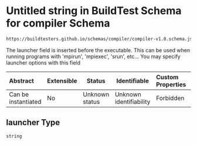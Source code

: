 # Untitled string in BuildTest Schema for compiler Schema

```txt
https://buildtesters.github.io/schemas/compiler/compiler-v1.0.schema.json#/properties/run/properties/launcher
```

The launcher field is inserted before the executable. This can be used when running programs with 'mpirun', 'mpiexec', 'srun', etc... You may specify launcher options with this field


| Abstract            | Extensible | Status         | Identifiable            | Custom Properties | Additional Properties | Access Restrictions | Defined In                                                                                |
| :------------------ | ---------- | -------------- | ----------------------- | :---------------- | --------------------- | ------------------- | ----------------------------------------------------------------------------------------- |
| Can be instantiated | No         | Unknown status | Unknown identifiability | Forbidden         | Allowed               | none                | [compiler-v1.0.schema.json\*](../../out/compiler-v1.0.schema.json "open original schema") |

## launcher Type

`string`
